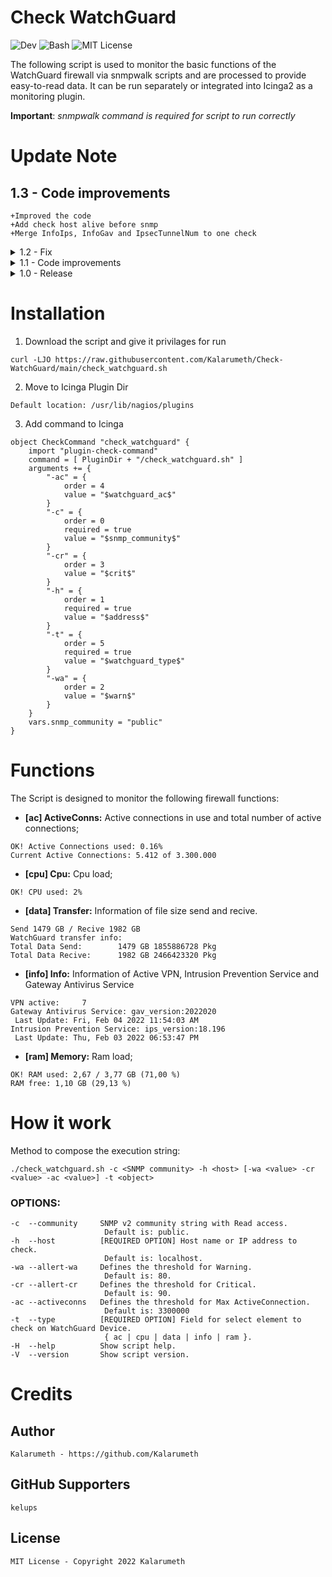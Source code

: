 # Check WatchGuard
<img src="https://img.shields.io/badge/Dev by-Kalarumeth-blueviolet?style=flat-square" alt="Dev">
<img src="https://img.shields.io/badge/Code-Bash-orange?style=flat-square&logo=GNU Bash&logoColor=orange" alt="Bash">
<img src="https://img.shields.io/badge/License-MIT-blue?style=flat-square" alt="MIT License">

The following script is used to monitor the basic functions of the WatchGuard firewall via snmpwalk scripts and are processed to provide easy-to-read data. It can be run separately or integrated into Icinga2 as a monitoring plugin.

**Important**: *snmpwalk command is required for script to run correctly*


# Update Note

## 1.3 - Code improvements

    +Improved the code
    +Add check host alive before snmp
    +Merge InfoIps, InfoGav and IpsecTunnelNum to one check

<details>
<summary>1.2 - Fix</summary>

    +Fix Warning and Critical state
    +Add ability to set limits for waring and critical on percentage
    +Add ability to set maximum Active Connections for ActiveConns
    +Set default variable warning(80)
    +Set default variable critical(90)
    +Set default variable maximum active connections(3300000)
</details>

<details>
<summary>1.1 - Code improvements</summary>

    +Improved the code
    +Add Check Memory
    +Add Check Info Ips Service
    +Removed unnecessary code
</details>

<details>
<summary>1.0 - Release</summary>

    +Release Script
</details>

# Installation

1. Download the script and give it privilages for run
```
curl -LJO https://raw.githubusercontent.com/Kalarumeth/Check-WatchGuard/main/check_watchguard.sh
```

2. Move to Icinga Plugin Dir
```
Default location: /usr/lib/nagios/plugins
```

3. Add command to Icinga
```
object CheckCommand "check_watchguard" {
    import "plugin-check-command"
    command = [ PluginDir + "/check_watchguard.sh" ]
    arguments += {
        "-ac" = {
            order = 4
            value = "$watchguard_ac$"
        }
        "-c" = {
            order = 0
            required = true
            value = "$snmp_community$"
        }
        "-cr" = {
            order = 3
            value = "$crit$"
        }
        "-h" = {
            order = 1
            required = true
            value = "$address$"
        }
        "-t" = {
            order = 5
            required = true
            value = "$watchguard_type$"
        }
        "-wa" = {
            order = 2
            value = "$warn$"
        }
    }
    vars.snmp_community = "public"
}
```

# Functions

The Script is designed to monitor the following firewall functions:

- **[ac] ActiveConns:**
Active connections in use and total number of active connections;
```
OK! Active Connections used: 0.16%
Current Active Connections: 5.412 of 3.300.000
```
- **[cpu] Cpu:**
Cpu load;
```
OK! CPU used: 2%
```

- **[data] Transfer:**
Information of file size send and recive.
```
Send 1479 GB / Recive 1982 GB
WatchGuard transfer info:
Total Data Send:        1479 GB 1855886728 Pkg
Total Data Recive:      1982 GB 2466423320 Pkg
```

- **[info] Info:**
Information of Active VPN, Intrusion Prevention Service and Gateway Antivirus Service
```
VPN active:     7
Gateway Antivirus Service: gav_version:2022020
 Last Update: Fri, Feb 04 2022 11:54:03 AM
Intrusion Prevention Service: ips_version:18.196
 Last Update: Thu, Feb 03 2022 06:53:47 PM
```

- **[ram] Memory:**
Ram load;
```
OK! RAM used: 2,67 / 3,77 GB (71,00 %)
RAM free: 1,10 GB (29,13 %)
```

# How it work

Method to compose the execution string:

    ./check_watchguard.sh -c <SNMP community> -h <host> [-wa <value> -cr <value> -ac <value>] -t <object>

### OPTIONS:

```
-c  --community     SNMP v2 community string with Read access.
                     Default is: public.
-h  --host          [REQUIRED OPTION] Host name or IP address to check.
                     Default is: localhost.
-wa --allert-wa     Defines the threshold for Warning.
                     Default is: 80.
-cr --allert-cr     Defines the threshold for Critical.
                     Default is: 90.
-ac --activeconns   Defines the threshold for Max ActiveConnection.
                     Default is: 3300000
-t  --type          [REQUIRED OPTION] Field for select element to check on WatchGuard Device.
                     { ac | cpu | data | info | ram }.
-H  --help          Show script help.
-V  --version       Show script version.
```

# Credits

## Author

    Kalarumeth - https://github.com/Kalarumeth

## GitHub Supporters

    kelups

## License

    MIT License - Copyright 2022 Kalarumeth